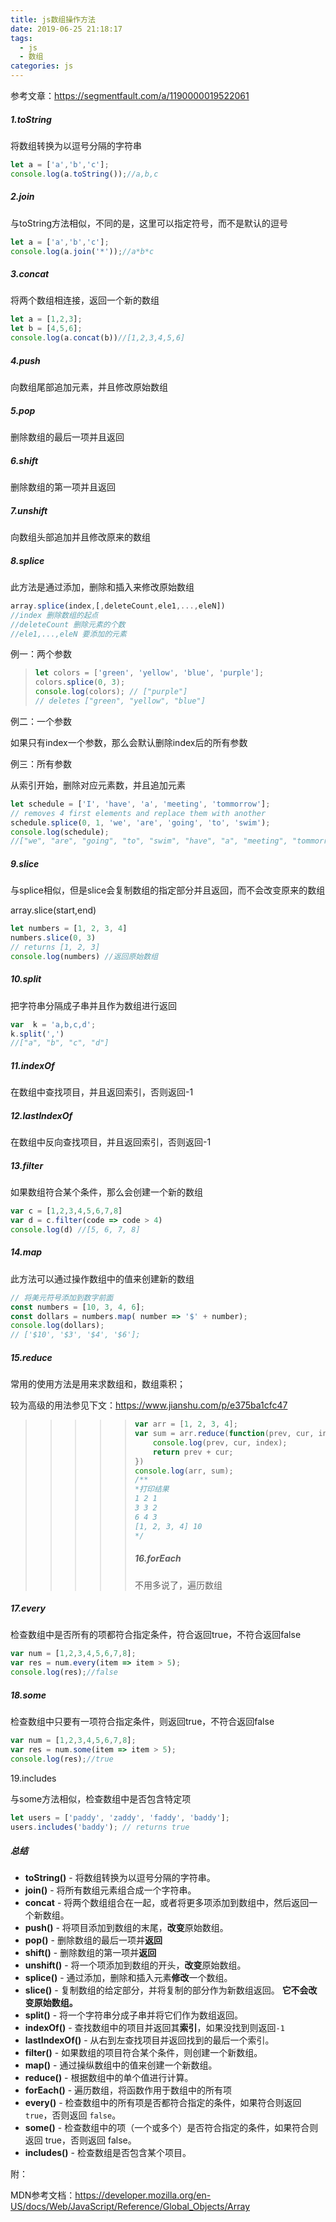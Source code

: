 ```yaml
---
title: js数组操作方法
date: 2019-06-25 21:18:17
tags: 
  - js
  - 数组
categories: js
---
```


参考文章：<https://segmentfault.com/a/1190000019522061>

##### 1.toString

将数组转换为以逗号分隔的字符串

```js
let a = ['a','b','c'];
console.log(a.toString());//a,b,c
```

##### 2.join

与toString方法相似，不同的是，这里可以指定符号，而不是默认的逗号

```js
let a = ['a','b','c'];
console.log(a.join('*'));//a*b*c
```

##### 3.concat

将两个数组相连接，返回一个新的数组

```js
let a = [1,2,3];
let b = [4,5,6];
console.log(a.concat(b))//[1,2,3,4,5,6]
```

##### 4.push 

向数组尾部追加元素，并且修改原始数组

##### 5.pop

删除数组的最后一项并且返回

##### 6.shift

删除数组的第一项并且返回

##### 7.unshift

向数组头部追加并且修改原来的数组

##### 8.splice

此方法是通过添加，删除和插入来修改原始数组

```js
array.splice(index,[,deleteCount,ele1,...,eleN])
//index 删除数组的起点
//deleteCount 删除元素的个数
//ele1,...,eleN 要添加的元素
```

例一：两个参数

> ```js
> let colors = ['green', 'yellow', 'blue', 'purple'];
> colors.splice(0, 3);
> console.log(colors); // ["purple"]
> // deletes ["green", "yellow", "blue"]
> ```

例二：一个参数

如果只有index一个参数，那么会默认删除index后的所有参数

例三：所有参数

从索引开始，删除对应元素数，并且追加元素

```js
let schedule = ['I', 'have', 'a', 'meeting', 'tommorrow'];
// removes 4 first elements and replace them with another
schedule.splice(0, 1, 'we', 'are', 'going', 'to', 'swim');
console.log(schedule); 
//["we", "are", "going", "to", "swim", "have", "a", "meeting", "tommorrow"]
```

##### 9.slice

与splice相似，但是slice会复制数组的指定部分并且返回，而不会改变原来的数组

array.slice(start,end)

```js
let numbers = [1, 2, 3, 4]
numbers.slice(0, 3)
// returns [1, 2, 3]
console.log(numbers) //返回原始数组
```

##### 10.split

把字符串分隔成子串并且作为数组进行返回

```js
var  k = 'a,b,c,d';
k.split(',')
//["a", "b", "c", "d"]
```

##### 11.indexOf

在数组中查找项目，并且返回索引，否则返回-1

##### 12.lastIndexOf

在数组中反向查找项目，并且返回索引，否则返回-1

##### 13.filter

如果数组符合某个条件，那么会创建一个新的数组

```js
var c = [1,2,3,4,5,6,7,8]
var d = c.filter(code => code > 4)
console.log(d) //[5, 6, 7, 8]
```

##### 14.map

此方法可以通过操作数组中的值来创建新的数组

```js
// 将美元符号添加到数字前面
const numbers = [10, 3, 4, 6];
const dollars = numbers.map( number => '$' + number);
console.log(dollars);
// ['$10', '$3', '$4', '$6'];
```

##### 15.reduce

常用的使用方法是用来求数组和，数组乘积；

较为高级的用法参见下文：https://www.jianshu.com/p/e375ba1cfc47

> > > > > ```js
> > > > > var arr = [1, 2, 3, 4];
> > > > > var sum = arr.reduce(function(prev, cur, index, arr) {
> > > > >     console.log(prev, cur, index);
> > > > >     return prev + cur;
> > > > > })
> > > > > console.log(arr, sum);
> > > > > /**
> > > > > *打印结果
> > > > > 1 2 1
> > > > > 3 3 2
> > > > > 6 4 3
> > > > > [1, 2, 3, 4] 10
> > > > > */
> > > > > ```
> > > > >
> > > > > ##### 16.forEach
> > > > >
> > > > > 不用多说了，遍历数组

##### 17.every

检查数组中是否所有的项都符合指定条件，符合返回true，不符合返回false

```js
var num = [1,2,3,4,5,6,7,8];
var res = num.every(item => item > 5);
console.log(res);//false
```

##### 18.some

检查数组中只要有一项符合指定条件，则返回true，不符合返回false

```js
var num = [1,2,3,4,5,6,7,8];
var res = num.some(item => item > 5);
console.log(res);//true
```

19.includes

与some方法相似，检查数组中是否包含特定项

```js
let users = ['paddy', 'zaddy', 'faddy', 'baddy'];
users.includes('baddy'); // returns true
```



##### 总结

- **toString()** - 将数组转换为以逗号分隔的字符串。
- **join()** - 将所有数组元素组合成一个字符串。
- **concat** - 将两个数组组合在一起，或者将更多项添加到数组中，然后返回一个新数组。
- **push()** - 将项目添加到数组的末尾，**改变**原始数组。
- **pop()** - 删除数组的最后一项并**返回**
- **shift()** - 删除数组的第一项并**返回**
- **unshift()** - 将一个项添加到数组的开头，**改变**原始数组。
- **splice()** - 通过添加，删除和插入元素**修改**一个数组。
- **slice()** - 复制数组的给定部分，并将复制的部分作为新数组返回。 **它不会改变原始数组。**
- **split()** - 将一个字符串分成子串并将它们作为数组返回。
- **indexOf()** - 查找数组中的项目并返回其**索引**，如果没找到则返回`-1`
- **lastIndexOf()** - 从右到左查找项目并返回找到的最后一个索引。
- **filter()** - 如果数组的项目符合某个条件，则创建一个新数组。
- **map()** - 通过操纵数组中的值来创建一个新数组。
- **reduce()** - 根据数组中的单个值进行计算。
- **forEach()** - 遍历数组，将函数作用于数组中的所有项
- **every()** - 检查数组中的所有项是否都符合指定的条件，如果符合则返回 `true`，否则返回 `false`。
- **some()** - 检查数组中的项（一个或多个）是否符合指定的条件，如果符合则返回 true，否则返回 false。
- **includes()** - 检查数组是否包含某个项目。

附：

MDN参考文档：https://developer.mozilla.org/en-US/docs/Web/JavaScript/Reference/Global_Objects/Array